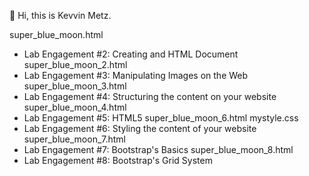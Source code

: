 👋 Hi, this is Kevvin Metz.

super_blue_moon.html
  - Lab Engagement #2: Creating and HTML Document
super_blue_moon_2.html
  - Lab Engagement #3: Manipulating Images on the Web
super_blue_moon_3.html
  - Lab Engagement #4: Structuring the content on your website
super_blue_moon_4.html
  - Lab Engagement #5: HTML5
super_blue_moon_6.html
mystyle.css
   - Lab Engagement #6: Styling the content of your website
super_blue_moon_7.html
  - Lab Engagement #7: Bootstrap's Basics
super_blue_moon_8.html
  - Lab Engagement #8: Bootstrap's Grid System


<!---
Kmetz33/Kmetz33 is a ✨ special ✨ repository because its `README.md` (this file) appears on your GitHub profile.
You can click the Preview link to take a look at your changes.
--->
